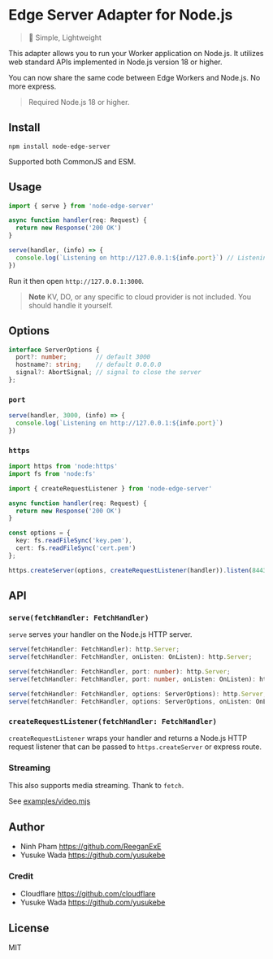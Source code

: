 # Edge Server Adapter for Node.js

> 🚀 Simple, Lightweight

This adapter allows you to run your Worker application on Node.js. It utilizes web standard APIs implemented in Node.js version 18 or higher.

You can now share the same code between Edge Workers and Node.js. No more express.

> Required Node.js 18 or higher.

## Install

```
npm install node-edge-server
```

Supported both CommonJS and ESM.

## Usage

```ts
import { serve } from 'node-edge-server'

async function handler(req: Request) {
  return new Response('200 OK')
}

serve(handler, (info) => {
  console.log(`Listening on http://127.0.0.1:${info.port}`) // Listening on http://127.0.0.1:3000
})
```

Run it then open `http://127.0.0.1:3000`.

> **Note**
> KV, DO, or any specific to cloud provider is not included. You should handle it yourself.

## Options

```ts
interface ServerOptions {
  port?: number;        // default 3000
  hostname?: string;    // default 0.0.0.0
  signal?: AbortSignal; // signal to close the server
};
```

### `port`

```ts
serve(handler, 3000, (info) => {
  console.log(`Listening on http://127.0.0.1:${info.port}`)
})
```

### `https`

```ts
import https from 'node:https'
import fs from 'node:fs'

import { createRequestListener } from 'node-edge-server'

async function handler(req: Request) {
  return new Response('200 OK')
}

const options = {
  key: fs.readFileSync('key.pem'),
  cert: fs.readFileSync('cert.pem')
};

https.createServer(options, createRequestListener(handler)).listen(8443);
```


## API

### `serve(fetchHandler: FetchHandler)`

`serve` serves your handler on the Node.js HTTP server.

```ts
serve(fetchHandler: FetchHandler): http.Server;
serve(fetchHandler: FetchHandler, onListen: OnListen): http.Server;

serve(fetchHandler: FetchHandler, port: number): http.Server;
serve(fetchHandler: FetchHandler, port: number, onListen: OnListen): http.Server;

serve(fetchHandler: FetchHandler, options: ServerOptions): http.Server;
serve(fetchHandler: FetchHandler, options: ServerOptions, onListen: OnListen): http.Server;
```


### `createRequestListener(fetchHandler: FetchHandler)`

`createRequestListener` wraps your handler and returns a Node.js HTTP request listener that can be passed to `https.createServer` or express route.

### Streaming

This also supports media streaming. Thank to `fetch`.

See [examples/video.mjs](examples/video.mjs)

## Author
- Ninh Pham <https://github.com/ReeganExE>
- Yusuke Wada <https://github.com/yusukebe>

### Credit
- Cloudflare <https://github.com/cloudflare>
- Yusuke Wada <https://github.com/yusukebe>

## License

MIT
